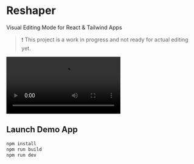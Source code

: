 # Reshaper

Visual Editing Mode for React & Tailwind Apps

> ❗️ This project is a work in progress and not ready for actual editing yet.

<video controls src="demo.mp4"></video>

## Launch Demo App

```sh
npm install
npm run build
npm run dev
```
